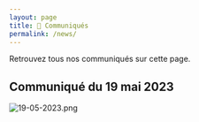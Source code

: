 ```yaml
---
layout: page
title: 📰 Communiqués
permalink: /news/
---
```


Retrouvez tous nos communiqués sur cette page.

## Communiqué du 19 mai 2023

![19-05-2023.png](/assets/images/news/19-05-2023.png)

